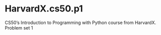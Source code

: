 # HarvardX.cs50.p1
CS50’s Introduction to Programming with Python course from HarvardX. Problem set 1

